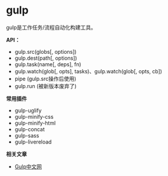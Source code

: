 # gulp

gulp是工作任务/流程自动化构建工具。

**API：**
* gulp.src(globs[, options])
* gulp.dest(path[, options])
* gulp.task(name[, deps], fn)
* gulp.watch(glob[, opts], tasks)、gulp.watch(glob[, opts, cb])
* pipe (gulp.src操作后使用)
* gulp.run (被新版本废弃了)

**常用插件**
* gulp-uglify
* gulp-minify-css
* gulp-minify-html
* gulp-concat
* gulp-sass
* gulp-livereload

**相关文章**
* [Gulp中文网](http://www.gulpjs.com.cn/)